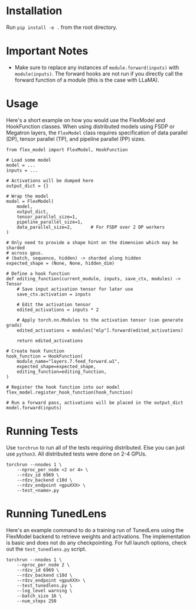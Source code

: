 # Installation
Run `pip install -e .` from the root directory.

# Important Notes
- Make sure to replace any instances of `module.forward(inputs)` with
`module(inputs)`. The forward hooks are not run if you directly call
the forward function of a module (this is the case with LLaMA).

# Usage
Here's a short example on how you would use the FlexModel and HookFunction
classes. When using distributed models using FSDP or Megatron layers, the
`FlexModel` class requires specification of data parallel (DP), tensor parallel
(TP), and pipeline parallel (PP) sizes.
```
from flex_model import FlexModel, HookFunction

# Load some model
model = ...
inputs = ...

# Activations will be dumped here
output_dict = {}

# Wrap the model
model = FlexModel(
	model,
	output_dict,
	tensor_parallel_size=1,
	pipeline_parallel_size=1,
	data_parallel_size=2,		# For FSDP over 2 DP workers
)

# Only need to provide a shape hint on the dimension which may be sharded
# across gpus.
# (batch, sequence, hidden) -> sharded along hidden
expected_shape = (None, None, hidden_dim)

# Define a hook function
def editing_function(current_module, inputs, save_ctx, modules) -> Tensor
	# Save input activation tensor for later use
	save_ctx.activation = inputs

	# Edit the activation tensor
	edited_activations = inputs * 2

	# Apply torch.nn.Modules to the activation tensor (can generate grads)
	edited_activations = modules["mlp"].forward(edited_activations)

	return edited_activations

# Create hook function
hook_function = HookFunction(
	module_name="layers.7.feed_forward.w1",
	expected_shape=expected_shape,
	editing_function=editing_function,
)

# Register the hook function into our model
flex_model.register_hook_function(hook_function)

# Run a forward pass, activations will be placed in the output_dict
model.forward(inputs)
```

# Running Tests
Use `torchrun` to run all of the tests requiring distributed. Else you can just
use `python3`. All distributed tests were done on 2-4 GPUs.
```
torchrun --nnodes 1 \
	--nproc_per_node <2 or 4> \
	--rdzv_id 6969 \
	--rdzv_backend c10d \
	--rdzv_endpoint <gpuXXX> \
	--test_<name>.py
```

# Running TunedLens
Here's an example command to do a training run of TunedLens using the
FlexModel backend to retrieve weights and activations. The implementation is
basic and does not do any checkpointing. For full launch options, check out
the `test_tunedlens.py` script.
```
torchrun --nnodes 1 \
	--nproc_per_node 2 \
	--rdzv_id 6969 \
	--rdzv_backend c10d \
	--rdzv_endpoint <gpuXXX> \
	--test_tunedlens.py \
	--log_level warning \
	--batch_size 16 \
	--num_steps 250
```

